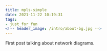 ```yaml
---
title: mpls-simple
date: 2021-11-22 10:19:31
tags:
- just_for_fun
<!-- header_image: /intro/about-bg.jpg -->
---
```


First post talking about network diagrams. 
